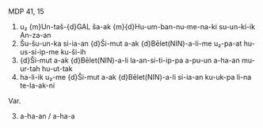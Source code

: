 MDP 41, 15
1. u₂ {m}Un-taš-{d}GAL ša-ak {m}{d}Hu-um-ban-nu-me-na-ki su-un-ki-ik An-za-an
2. Šu-šu-un-ka si-ia-an {d}Ši-mut a-ak {d}Bēlet(NIN)-a-li-me u₂-pa-at hu-us-si-ip-me ku-ši-ih
3. {d}Ši-mut a-ak {d}Bēlet(NIN)-a-li la-an-si-ti-ip-pa a-pu-un a-ha-an mu-ur-tah hu-ut-tak
4. ha-li-ik u₂-me {d}Ši-mut a-ak {d}Bēlet(NIN)-a-li si-ia-an ku-uk-pa li-na te-la-ak-ni
   
Var.

3. a-ha-an / a-ha-a
